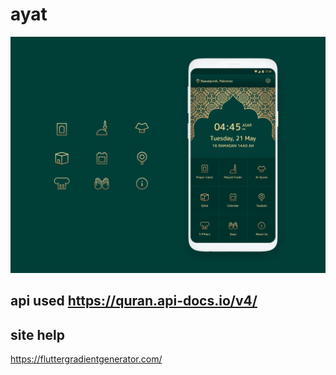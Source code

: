 # ayat
<img src="12.png">

## api used https://quran.api-docs.io/v4/
## site help
https://fluttergradientgenerator.com/
